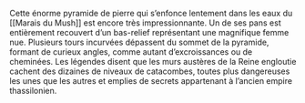 Cette énorme pyramide de pierre qui s’enfonce lentement dans les eaux du [[Marais du Mush]] est encore très impressionnante.
Un de ses pans est entièrement recouvert d’un bas-relief représentant une magnifique femme nue. Plusieurs tours incurvées dépassent du sommet de la pyramide, formant de curieux angles, comme autant d’excroissances ou de cheminées.
Les légendes disent que les murs austères de la Reine engloutie cachent des dizaines de niveaux de catacombes, toutes plus dangereuses les unes que les autres et emplies de secrets appartenant à l’ancien empire thassilonien.